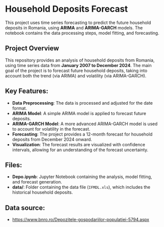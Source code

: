 # Household Deposits Forecast

This project uses time series forecasting to predict the future household deposits in Romania, using **ARIMA** and **ARIMA-GARCH** models. The notebook contains the data processing steps, model fitting, and forecasting.

## Project Overview

This repository provides an analysis of household deposits from Romania, using time series data from **January 2007 to December 2024**. The main goal of the project is to forecast future household deposits, taking into account both the trend (via ARIMA) and volatility (via ARIMA-GARCH).

## Key Features:
- **Data Preprocessing**: The data is processed and adjusted for the date format.
- **ARIMA Model**: A simple ARIMA model is applied to forecast future deposits.
- **ARIMA-GARCH Model**: A more advanced ARIMA-GARCH model is used to account for volatility in the forecast.
- **Forecasting**: The project provides a 12-month forecast for household deposits from December 2024 onward.
- **Visualization**: The forecast results are visualized with confidence intervals, allowing for an understanding of the forecast uncertainty.

## Files:
- **Depo.ipynb**: Jupyter Notebook containing the analysis, model fitting, and forecast generation.
- **data/**: Folder containing the data file (`IFMDL.xls`), which includes the historical household deposits.

## Data source:
- https://www.bnro.ro/Depozitele-gospodariilor-populatiei-5794.aspx
